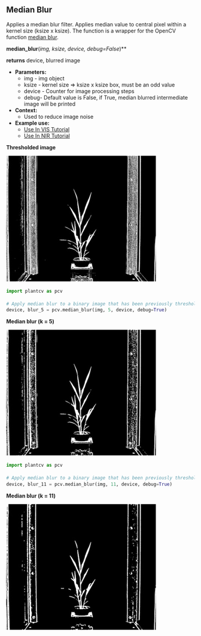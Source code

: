## Median Blur

Applies a median blur filter. Applies median value to central pixel within a kernel size (ksize x ksize). 
The function is a wrapper for the OpenCV function [median blur](http://docs.opencv.org/doc/tutorials/imgproc/gausian_median_blur_bilateral_filter/gausian_median_blur_bilateral_filter.html_).  

**median_blur**(*img, ksize, device, debug=False*)**

**returns** device, blurred image

- **Parameters:**
    - img - img object
    - ksize - kernel size => ksize x ksize box, must be an odd value
    - device - Counter for image processing steps
    - debug- Default value is False, if True, median blurred intermediate image will be printed
- **Context:**
    - Used to reduce image noise
- **Example use:**
    - [Use In VIS Tutorial](vis_tutorial.md)
    - [Use In NIR Tutorial](nir_tutorial.md)

**Thresholded image**

![Screenshot](img/documentation_images/median_blur/thresholded_image.jpg)

```python
import plantcv as pcv

# Apply median blur to a binary image that has been previously thresholded.
device, blur_5 = pcv.median_blur(img, 5, device, debug=True)
```

**Median blur (k = 5)**

![Screenshot](img/documentation_images/median_blur/median_blur5.jpg)

```python
import plantcv as pcv

# Apply median blur to a binary image that has been previously thresholded.
device, blur_11 = pcv.median_blur(img, 11, device, debug=True)
```

**Median blur (k = 11)**

![Screenshot](img/documentation_images/median_blur/median_blur11.jpg)
